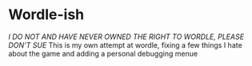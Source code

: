 # Wordle-ish
*I DO NOT AND HAVE NEVER OWNED THE RIGHT TO WORDLE, PLEASE DON'T SUE*
This is my own attempt at wordle, fixing a few things I hate about the game and adding a personal debugging menue
